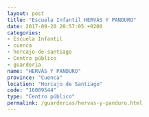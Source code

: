 ```yaml
---
layout: post
title: "Escuela Infantil HERVÁS Y PANDURO"
date: 2017-09-20 20:57:05 +0200
categories:
- Escuela Infantil
- cuenca
- horcajo-de-santiago
- Centro público
- guarderia
name: "HERVÁS Y PANDURO"
province: "Cuenca"
location: "Horcajo de Santiago"
code: "16009544"
type: "Centro público"
permalink: /guarderias/hervas-y-panduro.html
---
```

